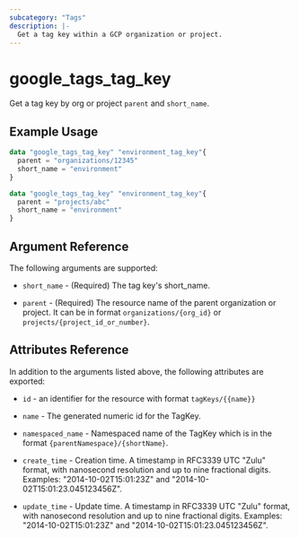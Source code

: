 ```yaml
---
subcategory: "Tags"
description: |-
  Get a tag key within a GCP organization or project.
---
```


# google_tags_tag_key

Get a tag key by org or project `parent` and `short_name`.

## Example Usage

```tf
data "google_tags_tag_key" "environment_tag_key"{
  parent = "organizations/12345"
  short_name = "environment"
}
```
```tf
data "google_tags_tag_key" "environment_tag_key"{
  parent = "projects/abc"
  short_name = "environment"
}
```

## Argument Reference

The following arguments are supported:

* `short_name` - (Required) The tag key's short_name.

* `parent` - (Required) The resource name of the parent organization or project. It can be in format `organizations/{org_id}` or `projects/{project_id_or_number}`.

## Attributes Reference

In addition to the arguments listed above, the following attributes are exported:

* `id` - an identifier for the resource with format `tagKeys/{{name}}`

* `name` -
  The generated numeric id for the TagKey.

* `namespaced_name` -
  Namespaced name of the TagKey which is in the format `{parentNamespace}/{shortName}`.

* `create_time` -
  Creation time.
  A timestamp in RFC3339 UTC "Zulu" format, with nanosecond resolution and up to nine fractional digits. Examples: "2014-10-02T15:01:23Z" and "2014-10-02T15:01:23.045123456Z".

* `update_time` -
  Update time.
  A timestamp in RFC3339 UTC "Zulu" format, with nanosecond resolution and up to nine fractional digits. Examples: "2014-10-02T15:01:23Z" and "2014-10-02T15:01:23.045123456Z".
